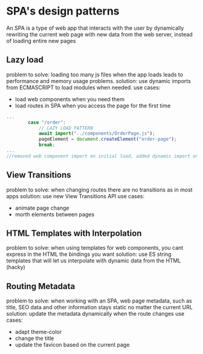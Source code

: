 # SPA's design patterns

An SPA is a type of web app that interacts with the user by dynamically rewriting the current web page with new data from the web server, instead of loading entire new pages

## Lazy load
problem to solve: loading too many js files when the app loads leads to performance and memory usage problems.
solution: use dynamic imports from ECMASCRIPT to load modules when needed.
use cases: 
* load web components when you need them
* load routes in SPA when you access the page for the first time

```js
...
        case "/order":
            // LAZY LOAD PATTERN
            await import("../components/OrderPage.js");
            pageElement = document.createElement("order-page");
            break;
...
//removed web component import on initial load, added dynamic import on Router via lazy load pattern, refactored function to async await for dynamic import

```

## View Transitions

problem to solve: when changing routes there are no transitions as in most apps
solution: use new View Transitions API
use cases: 
* animate page change
* morth elements between pages

## HTML Templates with Interpolation

problem to solve: when using templates for web components, you cant express in the HTML the bindings you want
solution: use ES string templates that will let us interpolate with dynamic data from the HTML (hacky)

## Routing Metadata

problem to solve: when working with an SPA, web page metadata, such as title, SEO data and other information stays static no matter the current URL 
solution: update the metadata dynamically when the route changes
use cases: 
* adapt theme-color
* change the title
* update the favicon based on the current page


<!-- * `document.title` is an old api that can be accessed now in pwa's
* safari (vomit) allows you to control the color of the browser title bar, chrome holds on to your web app name in case of fishing -->

